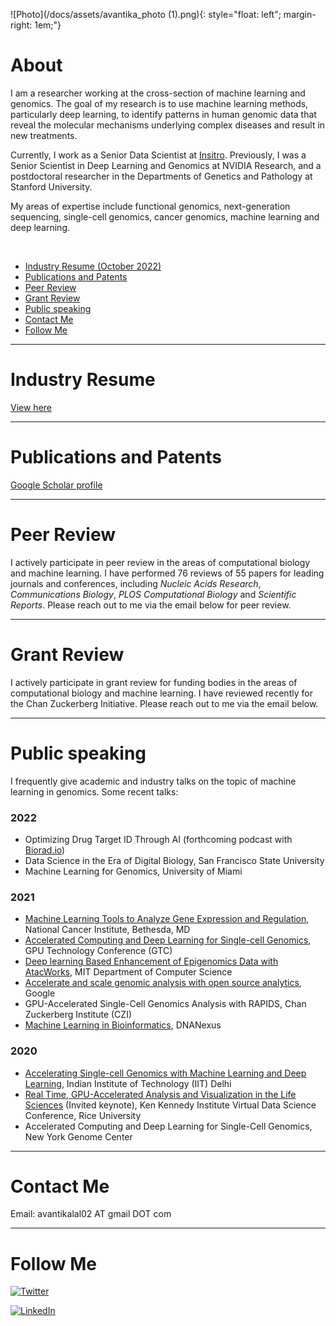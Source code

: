 ![Photo](/docs/assets/avantika_photo (1).png){: style="float: left"; margin-right: 1em;"}

# About

I am a researcher working at the cross-section of machine learning and genomics. The goal of my research is to use machine learning methods, particularly deep learning, to identify patterns in human genomic data that reveal the molecular mechanisms underlying complex diseases and result in new treatments. 

Currently, I work as a Senior Data Scientist at [Insitro](https://insitro.com). Previously, I was a Senior Scientist in Deep Learning and Genomics at NVIDIA Research, and a postdoctoral researcher in the Departments of Genetics and Pathology at Stanford University.

My areas of expertise include functional genomics, next-generation sequencing, single-cell genomics, cancer genomics, machine learning and deep learning.

<br>


- [Industry Resume (October 2022)](https://docs.google.com/document/d/1oLhoU6DYCuCPgKcXjuDB8sWhUXVTxT-DFwnY9bSI9WE/edit?usp=sharing)
- [Publications and Patents](#publications-and-patents)
- [Peer Review](#peer-review)
- [Grant Review](#grant-review)
- [Public speaking](#public-speaking)
- [Contact Me](#contact-me)
- [Follow Me](#follow-me)


---

# Industry Resume
<a href="https://docs.google.com/document/d/1oLhoU6DYCuCPgKcXjuDB8sWhUXVTxT-DFwnY9bSI9WE/edit?usp=sharing">View here</a>

---

# Publications and Patents
<a href="https://scholar.google.com/citations?user=CLgOCOAAAAAJ">Google Scholar profile</a>

---

# Peer Review
I actively participate in peer review in the areas of computational biology and machine learning. I have performed 76 reviews of 55 papers for leading journals and conferences, including <i>Nucleic Acids Research</i>, <i>Communications Biology</i>, <i>PLOS Computational Biology</i> and <i>Scientific Reports</i>. Please reach out to me via the email below for peer review.

---

# Grant Review
I actively participate in grant review for funding bodies in the areas of computational biology and machine learning. I have reviewed recently for the Chan Zuckerberg Initiative. Please reach out to me via the email below.

---

# Public speaking
I frequently give academic and industry talks on the topic of machine learning in genomics. Some recent talks:

### 2022

- Optimizing Drug Target ID Through AI (forthcoming podcast with [Biorad.io](https://biorad.io/))
- Data Science in the Era of Digital Biology, San Francisco State University
- Machine Learning for Genomics, University of Miami

### 2021

- [Machine Learning Tools to Analyze Gene Expression and Regulation](https://btep.ccr.cancer.gov/wp-content/uploads/BTEP-AI-Seminar-Series-3-2021-07-15-13-00-58.mp4?_=3), National Cancer Institute, Bethesda, MD
- [Accelerated Computing and Deep Learning for Single-cell Genomics](https://on-demand-gtc.gputechconf.com/gtcnew/sessionview.php?sessionName=dc91274-accelerating+genomics+with+deep+learning), GPU Technology Conference (GTC)
- [Deep learning Based Enhancement of Epigenomics Data with AtacWorks](https://www.youtube.com/watch?v=5usrA2yWQjw), MIT Department of Computer Science
- [Accelerate and scale genomic analysis with open source analytics](https://cloudonair.withgoogle.com/events/genomic-analysis), Google 
- GPU-Accelerated Single-Cell Genomics Analysis with RAPIDS, Chan Zuckerberg Institute (CZI)
- [Machine Learning in Bioinformatics](https://www.dnanexus.com/webinar-ml-in-biomedical-research), DNANexus

### 2020

- [Accelerating Single-cell Genomics with Machine Learning and Deep Learning](https://www.youtube.com/watch?v=1_OIXRU71gs), Indian Institute of Technology (IIT) Delhi
- [Real Time, GPU-Accelerated Analysis and Visualization in the Life Sciences](https://www.youtube.com/watch?v=pIAgJW3KYXM) (Invited keynote), Ken Kennedy Institute Virtual Data Science Conference, Rice University
- Accelerated Computing and Deep Learning for Single-Cell Genomics, New York Genome Center

---

# Contact Me
Email: avantikalal02 AT gmail DOT com

---

# Follow Me

[![Twitter](https://img.shields.io/badge/Twitter-%231DA1F2.svg?style=for-the-badge&logo=Twitter&logoColor=white)](https://twitter.com/lal_avantika)

[![LinkedIn](https://img.shields.io/badge/linkedin-%230077B5.svg?style=for-the-badge&logo=linkedin&logoColor=white)](linkedin.com/in/avantikalal/)


